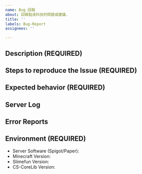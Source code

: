 ```yaml
---
name: Bug 回報
about: 回報黏液科技的問題或建議.
title: ''
labels: Bug-Report
assignees: ''

---
```


<!-- 請填寫以下表格 -->

## Description (REQUIRED)
<!-- A clear and detailed description of what went wrong. -->
<!-- The more information you can provide, the easier we can handle this problem. -->
<!-- Start writing below this line -->


## Steps to reproduce the Issue (REQUIRED)
<!-- Tell us the exact steps to reproduce this issue, the more detailed the easier we can reproduce it. -->
<!-- Youtube Videos and Screenshots are recommended! -->
<!-- Start writing below this line -->


## Expected behavior (REQUIRED)
<!-- What were you expecting to happen? -->
<!-- What do you think would have been the correct behaviour? -->
<!-- Start writing below this line -->


## Server Log
<!-- Take a look at your Server Log and post any errors you can find via https://pastebin.com/ -->
<!-- If you are unsure about it, post your full log, you can find it under /logs/latest.log -->
<!-- Start writing below this line -->


## Error Reports
<!-- Check the folder /plugins/Slimefun/error-reports/ and upload all files inside that folder. -->
<!-- You can also post these files via https://pastebin.com/ -->
<!-- Start writing below this line -->


## Environment (REQUIRED)
<!-- Any info without the exact version numbers will be closed! -->
<!-- "latest" IS NOT A VERSION NUMBER. -->
<!-- We recommend running "/sf versions" and showing us a screenshot of that. -->
<!-- Make sure that the screenshot covers the entire output of that command. -->
<!-- If your issue is related to other plugins, make sure to include the versions of these plugins too! -->

 - Server Software (Spigot/Paper):
 - Minecraft Version:
 - Slimefun Version:
 - CS-CoreLib Version:
